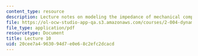 ```yaml
---
content_type: resource
description: Lecture notes on modeling the impedance of mechanical components.
file: https://ol-ocw-studio-app-qa.s3.amazonaws.com/courses/2-004-dynamics-and-control-ii-spring-2008/20cee7a4963094d7e0e68c2efc2dcacd_lecture_10.pdf
file_type: application/pdf
resourcetype: Document
title: Lecture 10
uid: 20cee7a4-9630-94d7-e0e6-8c2efc2dcacd
---
```

